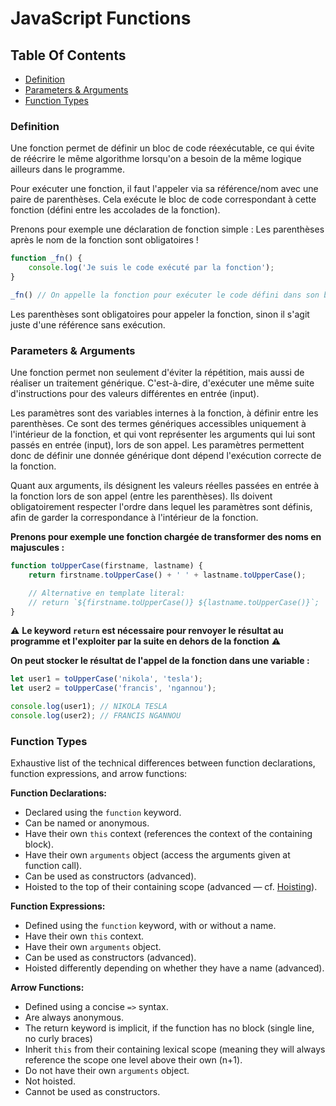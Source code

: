 # JavaScript Functions

## Table Of Contents

- [Definition](#definition)
- [Parameters & Arguments](#parameters-&-arguments)
- [Function Types](#function-types)

### Definition

Une fonction permet de définir un bloc de code réexécutable, ce qui évite de réécrire le même algorithme lorsqu'on a besoin de la même logique ailleurs dans le programme.

Pour exécuter une fonction, il faut l'appeler via sa référence/nom avec une paire de parenthèses. Cela exécute le bloc de code correspondant à cette fonction (défini entre les accolades de la fonction).

Prenons pour exemple une déclaration de fonction simple :
Les parenthèses après le nom de la fonction sont obligatoires !

```js
function _fn() {
	console.log('Je suis le code exécuté par la fonction');
}

_fn() // On appelle la fonction pour exécuter le code défini dans son bloc { ... }.
```

Les parenthèses sont obligatoires pour appeler la fonction, sinon il s'agit juste d'une référence sans exécution.

### Parameters & Arguments

Une fonction permet non seulement d'éviter la répétition, mais aussi de réaliser un traitement générique. C'est-à-dire, d'exécuter une même suite d'instructions pour des valeurs différentes en entrée (input).

Les paramètres sont des variables internes à la fonction, à définir entre les parenthèses. Ce sont des termes génériques accessibles uniquement à l'intérieur de la fonction, et qui vont représenter les arguments qui lui sont passés en entrée (input), lors de son appel. Les paramètres permettent donc de définir une donnée générique dont dépend l'exécution correcte de la fonction.

Quant aux arguments, ils désignent les valeurs réelles passées en entrée à la fonction lors de son appel (entre les parenthèses). Ils doivent obligatoirement respecter l'ordre dans lequel les paramètres sont définis, afin de garder la correspondance à l'intérieur de la fonction.

**Prenons pour exemple une fonction chargée de transformer des noms en majuscules :**

```js
function toUpperCase(firstname, lastname) {
	return firstname.toUpperCase() + ' ' + lastname.toUpperCase();

	// Alternative en template literal:
	// return `${firstname.toUpperCase()} ${lastname.toUpperCase()}`;
}
```

⚠️ **Le keyword `return` est nécessaire pour renvoyer le résultat au programme et l'exploiter par la suite en dehors de la fonction** ⚠️

**On peut stocker le résultat de l'appel de la fonction dans une variable :**

```js
let user1 = toUpperCase('nikola', 'tesla');
let user2 = toUpperCase('francis', 'ngannou');

console.log(user1); // NIKOLA TESLA
console.log(user2); // FRANCIS NGANNOU
```

### Function Types

Exhaustive list of the technical differences between function declarations, function expressions, and arrow functions:

**Function Declarations:**
- Declared using the `function` keyword.
- Can be named or anonymous.
- Have their own `this` context (references the context of the containing block).
- Have their own `arguments` object (access the arguments given at function call).
- Can be used as constructors (advanced).
- Hoisted to the top of their containing scope (advanced — cf. [Hoisting](https://developer.mozilla.org/fr/docs/Glossary/Hoisting)).

**Function Expressions:**
- Defined using the `function` keyword, with or without a name.
- Have their own `this` context.
- Have their own `arguments` object.
- Can be used as constructors (advanced).
- Hoisted differently depending on whether they have a name (advanced).

**Arrow Functions:**

- Defined using a concise `=>` syntax.
- Are always anonymous.
- The return keyword is implicit, if the function has no block (single line, no curly braces)
- Inherit `this` from their containing lexical scope (meaning they will always reference the scope one level above their own (n+1).
- Do not have their own `arguments` object.
- Not hoisted.
- Cannot be used as constructors.
